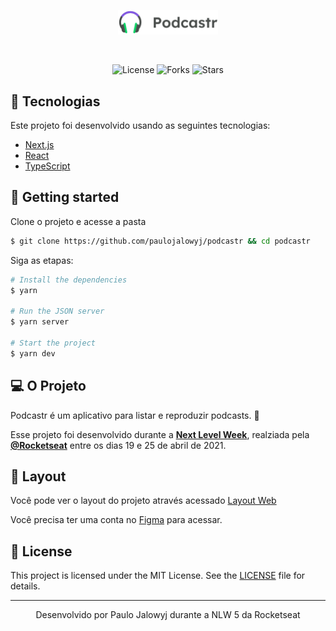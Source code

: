 <p align="center">
  <img alt="Moveit" src=".github/logo.svg" width="160px">
</p>

<br>

<p align="center">
  <img  src="https://img.shields.io/static/v1?label=license&message=MIT&color=5965E0&labelColor=121214" alt="License">
  
  <img src="https://img.shields.io/github/forks/paulojalowyj/podcastr?label=forks&message=MIT&color=5965E0&labelColor=121214" alt="Forks">     

  <img src="https://img.shields.io/github/stars/paulojalowyj/podcastr?label=stars&message=MIT&color=5965E0&labelColor=121214" alt="Stars">
</p>

## 🧪 Tecnologias

Este projeto foi desenvolvido usando as seguintes tecnologias:

- [Next.js](https://nextjs.org/)
- [React](https://reactjs.org)
- [TypeScript](https://www.typescriptlang.org/)

## 🚀 Getting started

Clone o projeto e acesse a pasta

```bash
$ git clone https://github.com/paulojalowyj/podcastr && cd podcastr
```

Siga as etapas:
```bash
# Install the dependencies
$ yarn

# Run the JSON server
$ yarn server

# Start the project
$ yarn dev
```

## 💻 O Projeto

Podcastr é um aplicativo para listar e reproduzir podcasts. 💜 

Esse projeto foi desenvolvido durante a **[Next Level Week](https://nextlevelweek.com/)**, realziada pela **[@Rocketseat](https://github.com/Rocketseat)** entre os dias 19 e 25 de abril de 2021.

## 🔖 Layout

Você pode ver o layout do projeto através acessado [Layout Web](https://www.figma.com/file/WqBN67b4cXry2yHs65SPso/Podcastr?node-id=160%3A2761) 

Você precisa ter uma conta no [Figma](http://figma.com/) para acessar.

## 📝 License

This project is licensed under the MIT License. See the [LICENSE](LICENSE.md) file for details.


---

<p align="center">Desenvolvido por Paulo Jalowyj durante a NLW 5 da Rocketseat</p>